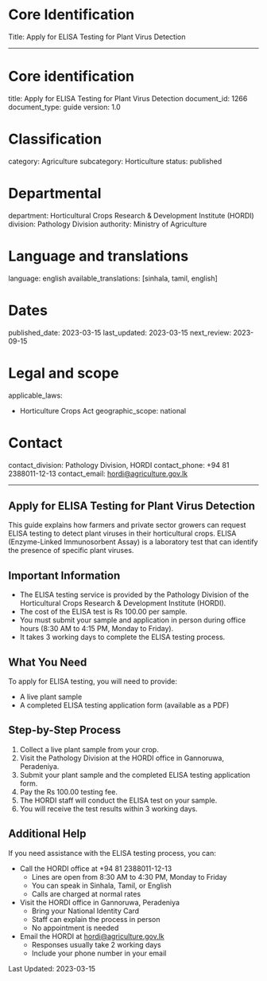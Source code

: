 # Core Identification
Title: Apply for ELISA Testing for Plant Virus Detection

---
# Core identification
title: Apply for ELISA Testing for Plant Virus Detection
document_id: 1266
document_type: guide
version: 1.0

# Classification
category: Agriculture
subcategory: Horticulture
status: published

# Departmental
department: Horticultural Crops Research & Development Institute (HORDI)
division: Pathology Division
authority: Ministry of Agriculture

# Language and translations
language: english
available_translations: [sinhala, tamil, english]

# Dates
published_date: 2023-03-15
last_updated: 2023-03-15
next_review: 2023-09-15

# Legal and scope
applicable_laws:
  - Horticulture Crops Act
geographic_scope: national

# Contact
contact_division: Pathology Division, HORDI
contact_phone: +94 81 2388011-12-13
contact_email: hordi@agriculture.gov.lk

---

## Apply for ELISA Testing for Plant Virus Detection

This guide explains how farmers and private sector growers can request ELISA testing to detect plant viruses in their horticultural crops. ELISA (Enzyme-Linked Immunosorbent Assay) is a laboratory test that can identify the presence of specific plant viruses.

## Important Information

- The ELISA testing service is provided by the Pathology Division of the Horticultural Crops Research & Development Institute (HORDI).
- The cost of the ELISA test is Rs 100.00 per sample.
- You must submit your sample and application in person during office hours (8:30 AM to 4:15 PM, Monday to Friday).
- It takes 3 working days to complete the ELISA testing process.

## What You Need

To apply for ELISA testing, you will need to provide:

- A live plant sample
- A completed ELISA testing application form (available as a PDF)

## Step-by-Step Process

1. Collect a live plant sample from your crop.
2. Visit the Pathology Division at the HORDI office in Gannoruwa, Peradeniya.
3. Submit your plant sample and the completed ELISA testing application form.
4. Pay the Rs 100.00 testing fee.
5. The HORDI staff will conduct the ELISA test on your sample.
6. You will receive the test results within 3 working days.

## Additional Help

If you need assistance with the ELISA testing process, you can:

- Call the HORDI office at +94 81 2388011-12-13
    - Lines are open from 8:30 AM to 4:30 PM, Monday to Friday
    - You can speak in Sinhala, Tamil, or English
    - Calls are charged at normal rates
- Visit the HORDI office in Gannoruwa, Peradeniya
    - Bring your National Identity Card
    - Staff can explain the process in person
    - No appointment is needed
- Email the HORDI at hordi@agriculture.gov.lk
    - Responses usually take 2 working days
    - Include your phone number in your email

Last Updated: 2023-03-15